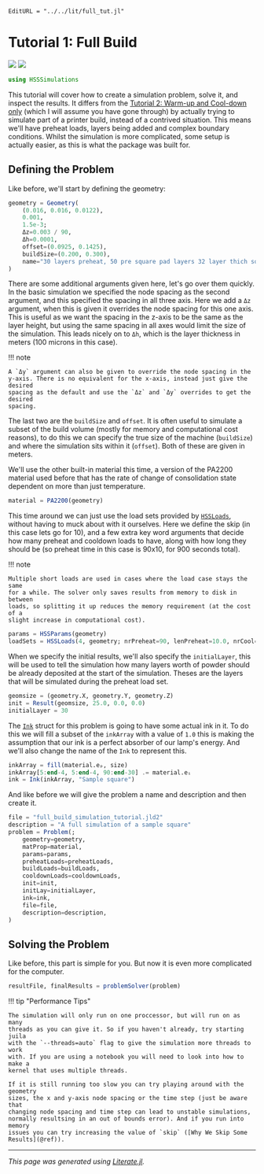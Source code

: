 ```@meta
EditURL = "../../lit/full_tut.jl"
```

# Tutorial 1: Full Build

[![](https://mybinder.org/badge_logo.svg)](https://mybinder.org/v2/gh/Oliver-Leete/HSSSimulations.jl/main?filepath=examples/1_full_tut.ipynb)
[![](https://img.shields.io/badge/show-nbviewer-579ACA.svg)](https://nbviewer.org/github/Oliver-Leete/HSSSimulations.jl/blob/main/examples/1_full_tut.ipynb)

```julia
using HSSSimulations
```

This tutorial will cover how to create a simulation problem, solve it, and inspect the results. It
differs from the [Tutorial 2: Warm-up and Cool-down only](@ref) (which I will assume you have gone
through) by actually trying to simulate part of a printer build, instead of a contrived situation.
This means we'll have preheat loads, layers being added and complex boundary conditions. Whilst
the simulation is more complicated, some setup is actually easier, as this is what the package was
built for.

## Defining the Problem

Like before, we'll start by defining the geometry:

```julia
geometry = Geometry(
    (0.016, 0.016, 0.0122),
    0.001,
    1.5e-3;
    Δz=0.003 / 90,
    Δh=0.0001,
    offset=(0.0925, 0.1425),
    buildSize=(0.200, 0.300),
    name="30 layers preheat, 50 pre square pad layers 32 layer thich square and 10 post square padding layers",
)
```

There are some additional arguments given here, let's go over them quickly. In
the basic simulation we specified the node spacing as the second argument, and
this specified the spacing in all three axis. Here we add a `Δz` argument, when
this is given it overrides the node spacing for this one axis. This is useful as
we want the spacing in the z-axis to be the same as the layer height, but using
the same spacing in all axes would limit the size of the simulation. This leads
nicely on to `Δh`, which is the layer thickness in meters (100 microns in this
case).

!!! note
    
    A `Δy` argument can also be given to override the node spacing in the
    y-axis. There is no equivalent for the x-axis, instead just give the desired
    spacing as the default and use the `Δz` and `Δy` overrides to get the desired
    spacing.

The last two are the `buildSize` and `offset`. It is often useful to simulate a
subset of the build volume (mostly for memory and computational cost reasons),
to do this we can specify the true size of the machine (`buildSize`) and where
the simulation sits within it (`offset`). Both of these are given in meters.

We'll use the other built-in material this time, a version of the PA2200
material used before that has the rate of change of consolidation state
dependent on more than just temperature.

```julia
material = PA2200(geometry)
```

This time around we can just use the load sets provided by
[`HSSLoads`](@ref), without having to muck about with it
ourselves. Here we define the skip (in this case lets go for 10), and a few
extra key word arguments that decide how many preheat and cooldown loads to
have, along with how long they should be (so preheat time in this case is 90x10,
for 900 seconds total).

!!! note
    
    Multiple short loads are used in cases where the load case stays the same
    for a while. The solver only saves results from memory to disk in between
    loads, so splitting it up reduces the memory requirement (at the cost of a
    slight increase in computational cost).

```julia
params = HSSParams(geometry)
loadSets = HSSLoads(4, geometry; nrPreheat=90, lenPreheat=10.0, nrCool=90, lenCool=10.0)
```

When we specify the initial results, we'll also specify the `initialLayer`, this
will be used to tell the simulation how many layers worth of powder should be
already deposited at the start of the simulation. Theses are the layers that
will be simulated during the preheat load set.

```julia
geomsize = (geometry.X, geometry.Y, geometry.Z)
init = Result(geomsize, 25.0, 0.0, 0.0)
initialLayer = 30
```

The [`Ink`](@ref) struct for this problem is going to have some actual ink in
it. To do this we will fill a subset of the `inkArray` with a value of `1.0`
this is making the assumption that our ink is a perfect absorber of our lamp's
energy. And we'll also change the name of the `Ink` to represent this.

```julia
inkArray = fill(material.eₚ, size)
inkArray[5:end-4, 5:end-4, 90:end-30] .= material.eᵢ
ink = Ink(inkArray, "Sample square")
```

And like before we will give the problem a name and description and then create
it.

```julia
file = "full_build_simulation_tutorial.jld2"
description = "A full simulation of a sample square"
problem = Problem(;
    geometry=geometry,
    matProp=material,
    params=params,
    preheatLoads=preheatLoads,
    buildLoads=buildLoads,
    cooldownLoads=cooldownLoads,
    init=init,
    initLay=initialLayer,
    ink=ink,
    file=file,
    description=description,
)
```

## Solving the Problem

Like before, this part is simple for you. But now it is even more complicated
for the computer.

```julia
resultFile, finalResults = problemSolver(problem)
```

!!! tip "Performance Tips"
    
    The simulation will only run on one proccessor, but will run on as many
    threads as you can give it. So if you haven't already, try starting juila
    with the `--threads=auto` flag to give the simulation more threads to work
    with. If you are using a notebook you will need to look into how to make a
    kernel that uses multiple threads.
    
    If it is still running too slow you can try playing around with the geometry
    sizes, the x and y-axis node spacing or the time step (just be aware that
    changing node spacing and time step can lead to unstable simulations,
    normally resultsing in an out of bounds error). And if you run into memory
    issues you can try increasing the value of `skip` ([Why We Skip Some
    Results](@ref)).

* * *

*This page was generated using [Literate.jl](https://github.com/fredrikekre/Literate.jl).*

